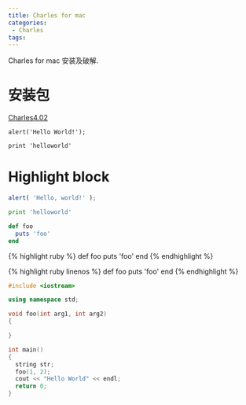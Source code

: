 ```yaml
---
title: Charles for mac
categories:
 - Charles
tags:
---
```


Charles for mac 安装及破解.

# 安装包
[Charles4.02](https://github.com/hi2t/Blog.picture/blob/master/charles/Charles402.dmg?raw=true)

```
alert('Hello World!');
```

    print 'helloworld'

# Highlight block

```javascript
alert( 'Hello, world!' );
```

```python
print 'helloworld'
```

```ruby
def foo
  puts 'foo'
end
```

{% highlight ruby %}
def foo
  puts 'foo'
end
{% endhighlight %}

{% highlight ruby linenos %}
def foo
  puts 'foo'
end
{% endhighlight %}

```c++
#include <iostream>

using namespace std;

void foo(int arg1, int arg2)
{

}

int main()
{
  string str;
  foo(1, 2);
  cout << "Hello World" << endl;
  return 0;
}
```
